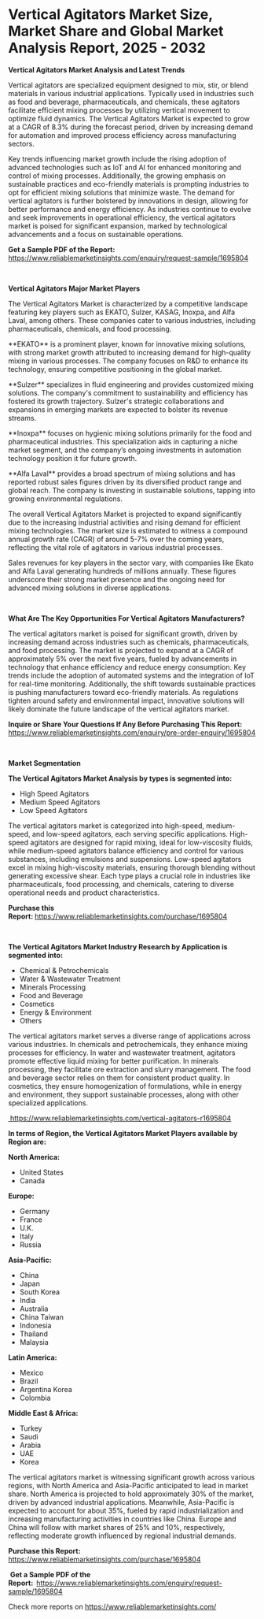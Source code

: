 <p><h1>Vertical Agitators Market Size, Market Share and Global Market Analysis Report, 2025 - 2032</h1></p><p><strong>Vertical Agitators Market Analysis and Latest Trends</strong></p>
<p><p>Vertical agitators are specialized equipment designed to mix, stir, or blend materials in various industrial applications. Typically used in industries such as food and beverage, pharmaceuticals, and chemicals, these agitators facilitate efficient mixing processes by utilizing vertical movement to optimize fluid dynamics. The Vertical Agitators Market is expected to grow at a CAGR of 8.3% during the forecast period, driven by increasing demand for automation and improved process efficiency across manufacturing sectors.</p><p>Key trends influencing market growth include the rising adoption of advanced technologies such as IoT and AI for enhanced monitoring and control of mixing processes. Additionally, the growing emphasis on sustainable practices and eco-friendly materials is prompting industries to opt for efficient mixing solutions that minimize waste. The demand for vertical agitators is further bolstered by innovations in design, allowing for better performance and energy efficiency. As industries continue to evolve and seek improvements in operational efficiency, the vertical agitators market is poised for significant expansion, marked by technological advancements and a focus on sustainable operations.</p></p>
<p><strong>Get a Sample PDF of the Report:&nbsp;</strong> <a href="https://www.reliablemarketinsights.com/enquiry/request-sample/1695804?utm_campaign=3523&utm_medium=2&utm_source=Github&utm_content=ia&utm_term=10042025&utm_id=vertical-agitators">https://www.reliablemarketinsights.com/enquiry/request-sample/1695804</a></p>
<p>&nbsp;</p>
<p><strong>Vertical Agitators Major Market Players</strong></p>
<p><p>The Vertical Agitators Market is characterized by a competitive landscape featuring key players such as EKATO, Sulzer, KASAG, Inoxpa, and Alfa Laval, among others. These companies cater to various industries, including pharmaceuticals, chemicals, and food processing.</p><p>**EKATO** is a prominent player, known for innovative mixing solutions, with strong market growth attributed to increasing demand for high-quality mixing in various processes. The company focuses on R&D to enhance its technology, ensuring competitive positioning in the global market. </p><p>**Sulzer** specializes in fluid engineering and provides customized mixing solutions. The company's commitment to sustainability and efficiency has fostered its growth trajectory. Sulzer's strategic collaborations and expansions in emerging markets are expected to bolster its revenue streams.</p><p>**Inoxpa** focuses on hygienic mixing solutions primarily for the food and pharmaceutical industries. This specialization aids in capturing a niche market segment, and the company’s ongoing investments in automation technology position it for future growth.</p><p>**Alfa Laval** provides a broad spectrum of mixing solutions and has reported robust sales figures driven by its diversified product range and global reach. The company is investing in sustainable solutions, tapping into growing environmental regulations.</p><p>The overall Vertical Agitators Market is projected to expand significantly due to the increasing industrial activities and rising demand for efficient mixing technologies. The market size is estimated to witness a compound annual growth rate (CAGR) of around 5-7% over the coming years, reflecting the vital role of agitators in various industrial processes.</p><p>Sales revenues for key players in the sector vary, with companies like Ekato and Alfa Laval generating hundreds of millions annually. These figures underscore their strong market presence and the ongoing need for advanced mixing solutions in diverse applications.</p></p>
<p>&nbsp;</p>
<p><strong>What Are The Key Opportunities For Vertical Agitators Manufacturers?</strong></p>
<p><p>The vertical agitators market is poised for significant growth, driven by increasing demand across industries such as chemicals, pharmaceuticals, and food processing. The market is projected to expand at a CAGR of approximately 5% over the next five years, fueled by advancements in technology that enhance efficiency and reduce energy consumption. Key trends include the adoption of automated systems and the integration of IoT for real-time monitoring. Additionally, the shift towards sustainable practices is pushing manufacturers toward eco-friendly materials. As regulations tighten around safety and environmental impact, innovative solutions will likely dominate the future landscape of the vertical agitators market.</p></p>
<p><strong>Inquire or Share Your Questions If Any Before Purchasing This Report:</strong> <a href="https://www.reliablemarketinsights.com/enquiry/pre-order-enquiry/1695804?utm_campaign=3523&utm_medium=2&utm_source=Github&utm_content=ia&utm_term=10042025&utm_id=vertical-agitators">https://www.reliablemarketinsights.com/enquiry/pre-order-enquiry/1695804</a></p>
<p>&nbsp;</p>
<p><strong>Market Segmentation</strong></p>
<p><strong>The Vertical Agitators Market Analysis by types is segmented into:</strong></p>
<p><ul><li>High Speed Agitators</li><li>Medium Speed Agitators</li><li>Low Speed Agitators</li></ul></p>
<p><p>The vertical agitators market is categorized into high-speed, medium-speed, and low-speed agitators, each serving specific applications. High-speed agitators are designed for rapid mixing, ideal for low-viscosity fluids, while medium-speed agitators balance efficiency and control for various substances, including emulsions and suspensions. Low-speed agitators excel in mixing high-viscosity materials, ensuring thorough blending without generating excessive shear. Each type plays a crucial role in industries like pharmaceuticals, food processing, and chemicals, catering to diverse operational needs and product characteristics.</p></p>
<p><strong>Purchase this Report:&nbsp;</strong><a href="https://www.reliablemarketinsights.com/purchase/1695804?utm_campaign=3523&utm_medium=2&utm_source=Github&utm_content=ia&utm_term=10042025&utm_id=vertical-agitators">https://www.reliablemarketinsights.com/purchase/1695804</a></p>
<p>&nbsp;</p>
<p><strong>The Vertical Agitators Market Industry Research by Application is segmented into:</strong></p>
<p><ul><li>Chemical & Petrochemicals</li><li>Water & Wastewater Treatment</li><li>Minerals Processing</li><li>Food and Beverage</li><li>Cosmetics</li><li>Energy & Environment</li><li>Others</li></ul></p>
<p><p>The vertical agitators market serves a diverse range of applications across various industries. In chemicals and petrochemicals, they enhance mixing processes for efficiency. In water and wastewater treatment, agitators promote effective liquid mixing for better purification. In minerals processing, they facilitate ore extraction and slurry management. The food and beverage sector relies on them for consistent product quality. In cosmetics, they ensure homogenization of formulations, while in energy and environment, they support sustainable processes, along with other specialized applications.</p></p>
<p><a href="https://www.reliablemarketinsights.com/vertical-agitators-r1695804?utm_campaign=3523&utm_medium=2&utm_source=Github&utm_content=ia&utm_term=10042025&utm_id=vertical-agitators">&nbsp;https://www.reliablemarketinsights.com/vertical-agitators-r1695804</a></p>
<p><strong>In terms of Region, the Vertical Agitators Market Players available by Region are:</strong></p>
<p>
    <p> <strong> North America: </strong>
        <ul>
            <li>United States</li>
            <li>Canada</li>
        </ul>
        </p> 
    <p> <strong> Europe: </strong>
        <ul>
            <li>Germany</li>
            <li>France</li>
            <li>U.K.</li>
            <li>Italy</li>
            <li>Russia</li>
        </ul>
        </p> 
    <p> <strong> Asia-Pacific: </strong>
        <ul>
            <li>China</li>
            <li>Japan</li>
            <li>South Korea</li>
            <li>India</li>
            <li>Australia</li>
            <li>China Taiwan</li>
            <li>Indonesia</li>
            <li>Thailand</li>
            <li>Malaysia</li>
        </ul>
        </p> 
    <p> <strong> Latin America: </strong>
        <ul>
            <li>Mexico</li>
            <li>Brazil</li>
            <li>Argentina Korea</li>
            <li>Colombia</li>
        </ul>
        </p> 
    <p> <strong> Middle East & Africa: </strong>
        <ul>
            <li>Turkey</li>
            <li>Saudi</li>
            <li>Arabia</li>
            <li>UAE</li>
            <li>Korea</li>
        </ul>
    </p>
    </p>
<p><p>The vertical agitators market is witnessing significant growth across various regions, with North America and Asia-Pacific anticipated to lead in market share. North America is projected to hold approximately 30% of the market, driven by advanced industrial applications. Meanwhile, Asia-Pacific is expected to account for about 35%, fueled by rapid industrialization and increasing manufacturing activities in countries like China. Europe and China will follow with market shares of 25% and 10%, respectively, reflecting moderate growth influenced by regional industrial demands.</p></p>
<p><strong>Purchase this Report: </strong><a href="https://www.reliablemarketinsights.com/purchase/1695804?utm_campaign=3523&utm_medium=2&utm_source=Github&utm_content=ia&utm_term=10042025&utm_id=vertical-agitators">https://www.reliablemarketinsights.com/purchase/1695804</a></p>
<p>&nbsp;<strong>Get a Sample PDF of the Report:&nbsp;&nbsp;</strong><a href="https://www.reliablemarketinsights.com/enquiry/request-sample/1695804?utm_campaign=3523&utm_medium=2&utm_source=Github&utm_content=ia&utm_term=10042025&utm_id=vertical-agitators">https://www.reliablemarketinsights.com/enquiry/request-sample/1695804</a></p>
<p><strong></strong></p>
<p>Check more reports on <a href="https://www.reliablemarketinsights.com/?utm_campaign=3523&utm_medium=2&utm_source=Github&utm_content=ia&utm_term=10042025&utm_id=vertical-agitators">https://www.reliablemarketinsights.com/</a></p>